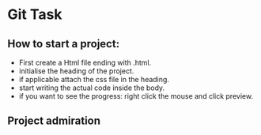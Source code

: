 # Git Task
## How to start a project:
* First create a Html file ending with .html.
* initialise the heading of the project.
* if applicable attach the css file in the heading.
* start writing the actual code inside the body.
* if you want to see the progress: right click the mouse and click preview.



## Project admiration
 